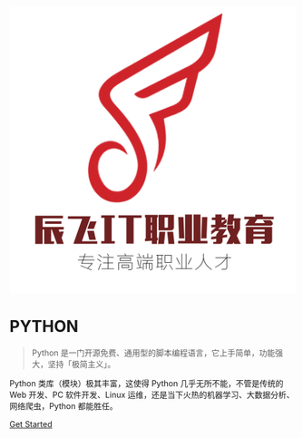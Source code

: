 ![logo](imgs/logo.png ':size=130x130')
# PYTHON

> Python 是一门开源免费、通用型的脚本编程语言，它上手简单，功能强大，坚持「极简主义」。

Python 类库（模块）极其丰富，这使得 Python 几乎无所不能，不管是传统的 Web 开发、PC 软件开发、Linux 运维，还是当下火热的机器学习、大数据分析、网络爬虫，Python 都能胜任。

[Get Started](README.md)